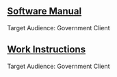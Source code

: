 <script src="https://kit.fontawesome.com/9ccd11bee7.js"></script>
<h2><a href="resume.pdf">Software Manual</a></h2>
  <p>Target Audience: Government Client</p>
<h2><a href="resume.pdf">Work Instructions</a></h2>
  <p>Target Audience: Government Client</p>
<footer>
  <a href="mailto:stacie.mckee@gmail.com"><i class="fas fa-envelope"></i></a>
  <a href="#" target="https://www.linkedin.com/in/stacie-mckee-5338154a/"><i class="fab fa-linkedin"></i></a>
 </footer>
